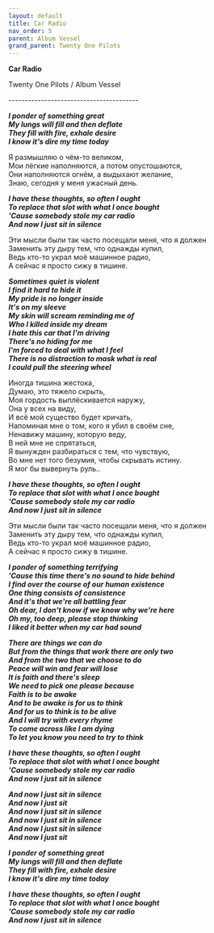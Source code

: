 ```yaml
---  
layout: default  
title: Car Radio  
nav_order: 5  
parent: Album Vessel  
grand_parent: Twenty One Pilots  
---  
```


**Car Radio**
<p>
Twenty One Pilots / Album Vessel
</p>  
----------------------------------------

**_I ponder of something great  
My lungs will fill and then deflate  
They fill with fire, exhale desire  
I know it's dire my time today_**  

Я размышляю о чём-то великом,  
Мои лёгкие наполняются, а потом опустошаются,  
Они наполняются огнём, а выдыхают желание,  
Знаю, сегодня у меня ужасный день.  

**_I have these thoughts, so often I ought  
To replace that slot with what I once bought  
'Cause somebody stole my car radio  
And now I just sit in silence_**  

Эти мысли были так часто посещали меня, что я должен  
Заменить эту дыру тем, что однажды купил,  
Ведь кто-то украл моё машинное радио,  
А сейчас я просто сижу в тишине.  

**_Sometimes quiet is violent  
I find it hard to hide it  
My pride is no longer inside  
It's on my sleeve  
My skin will scream reminding me of  
Who I killed inside my dream  
I hate this car that I'm driving  
There's no hiding for me  
I'm forced to deal with what I feel  
There is no distraction to mask what is real  
I could pull the steering wheel_**  

Иногда тишина жестока,  
Думаю, это тяжело скрыть,  
Моя гордость выплёскивается наружу,   
Она у всех на виду,  
И всё мой существо будет кричать,  
Напоминая мне о том, кого я убил в своём сне,  
Ненавижу машину, которую веду,  
В ней мне не спрятаться,  
Я вынужден разбираться с тем, что чувствую,  
Во мне нет того безумия, чтобы скрывать истину.  
Я мог бы вывернуть руль..  

**_I have these thoughts, so often I ought  
To replace that slot with what I once bought  
'Cause somebody stole my car radio  
And now I just sit in silence_**  

Эти мысли были так часто посещали меня, что я должен  
Заменить эту дыру тем, что однажды купил,  
Ведь кто-то украл моё машинное радио,  
А сейчас я просто сижу в тишине.  

**_I ponder of something terrifying  
'Cause this time there's no sound to hide behind  
I find over the course of our human existence  
One thing consists of consistence  
And it's that we're all battling fear  
Oh dear, I don't know if we know why we're here  
Oh my, too deep, please stop thinking  
I liked it better when my car had sound_**  

**_There are things we can do  
But from the things that work there are only two  
And from the two that we choose to do  
Peace will win and fear will lose  
It is faith and there's sleep  
We need to pick one please because  
Faith is to be awake  
And to be awake is for us to think  
And for us to think is to be alive  
And I will try with every rhyme  
To come across like I am dying  
To let you know you need to try to think_**  

**_I have these thoughts, so often I ought  
To replace that slot with what I once bought  
'Cause somebody stole my car radio  
And now I just sit in silence_**  

**_And now I just sit in silence  
And now I just sit  
And now I just sit in silence  
And now I just sit in silence  
And now I just sit in silence  
And now I just sit_**  

**_I ponder of something great  
My lungs will fill and then deflate  
They fill with fire, exhale desire  
I know it's dire my time today_**  

**_I have these thoughts, so often I ought  
To replace that slot with what I once bought  
'Cause somebody stole my car radio  
And now I just sit in silence_**  
